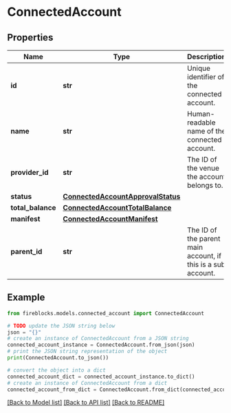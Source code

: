 # ConnectedAccount


## Properties

Name | Type | Description | Notes
------------ | ------------- | ------------- | -------------
**id** | **str** | Unique identifier of the connected account. | 
**name** | **str** | Human-readable name of the connected account. | 
**provider_id** | **str** | The ID of the venue the account belongs to. | 
**status** | [**ConnectedAccountApprovalStatus**](ConnectedAccountApprovalStatus.md) |  | 
**total_balance** | [**ConnectedAccountTotalBalance**](ConnectedAccountTotalBalance.md) |  | 
**manifest** | [**ConnectedAccountManifest**](ConnectedAccountManifest.md) |  | 
**parent_id** | **str** | The ID of the parent main account, if this is a sub account. | [optional] 

## Example

```python
from fireblocks.models.connected_account import ConnectedAccount

# TODO update the JSON string below
json = "{}"
# create an instance of ConnectedAccount from a JSON string
connected_account_instance = ConnectedAccount.from_json(json)
# print the JSON string representation of the object
print(ConnectedAccount.to_json())

# convert the object into a dict
connected_account_dict = connected_account_instance.to_dict()
# create an instance of ConnectedAccount from a dict
connected_account_from_dict = ConnectedAccount.from_dict(connected_account_dict)
```
[[Back to Model list]](../README.md#documentation-for-models) [[Back to API list]](../README.md#documentation-for-api-endpoints) [[Back to README]](../README.md)



